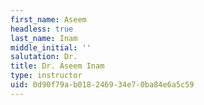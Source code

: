 ```yaml
---
first_name: Aseem
headless: true
last_name: Inam
middle_initial: ''
salutation: Dr.
title: Dr. Aseem Inam
type: instructor
uid: 0d90f79a-b018-2469-34e7-0ba84e6a5c59
---
```

